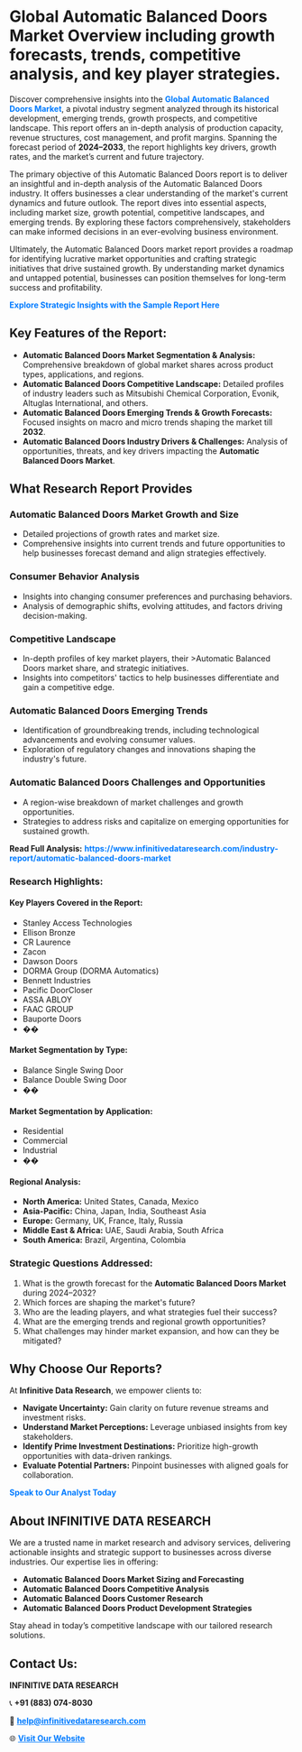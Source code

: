 <h1>Global Automatic Balanced Doors Market Overview including growth forecasts, trends, competitive analysis, and key player strategies.</h1>
<p>
Discover comprehensive insights into the 
<a href="https://www.infinitivedataresearch.com/industry-report/automatic-balanced-doors-market" rel="dofollow" style="color: #007BFF; text-decoration: none;"><strong>Global Automatic Balanced Doors Market</strong></a>, a pivotal industry segment analyzed through its historical development, emerging trends, growth prospects, and competitive landscape. This report offers an in-depth analysis of production capacity, revenue structures, cost management, and profit margins. Spanning the forecast period of <strong>2024–2033</strong>, the report highlights key drivers, growth rates, and the market’s current and future trajectory.
</p>
<p>
The primary objective of this Automatic Balanced Doors report is to deliver an insightful and in-depth analysis of the Automatic Balanced Doors industry. It offers businesses a clear understanding of the market's current dynamics and future outlook. The report dives into essential aspects, including market size, growth potential, competitive landscapes, and emerging trends. By exploring these factors comprehensively, stakeholders can make informed decisions in an ever-evolving business environment.
</p>
<p>
Ultimately, the Automatic Balanced Doors market report provides a roadmap for identifying lucrative market opportunities and crafting strategic initiatives that drive sustained growth. By understanding market dynamics and untapped potential, businesses can position themselves for long-term success and profitability.
</p>
<p>
<a href="https://www.infinitivedataresearch.com/request-sample/reportId=108679" style="color: #007BFF; text-decoration: none;"><strong>Explore Strategic Insights with the Sample Report Here</strong></a>
</p>

<h2>Key Features of the Report:</h2>
<ul>
<li><strong>Automatic Balanced Doors Market Segmentation & Analysis:</strong> Comprehensive breakdown of global market shares across product types, applications, and regions.</li>
<li><strong>Automatic Balanced Doors Competitive Landscape:</strong> Detailed profiles of industry leaders such as Mitsubishi Chemical Corporation, Evonik, Altuglas International, and others.</li>
<li><strong>Automatic Balanced Doors Emerging Trends & Growth Forecasts:</strong> Focused insights on macro and micro trends shaping the market till <strong>2032</strong>.</li>
<li><strong>Automatic Balanced Doors Industry Drivers & Challenges:</strong> Analysis of opportunities, threats, and key drivers impacting the <strong>Automatic Balanced Doors Market</strong>.</li>
</ul>

<h2>What Research Report Provides</h2>
<h3>Automatic Balanced Doors Market Growth and Size</h3>
<ul>
<li>Detailed projections of growth rates and market size.</li>
<li>Comprehensive insights into current trends and future opportunities to help businesses forecast demand and align strategies effectively.</li>
</ul>

<h3>Consumer Behavior Analysis</h3>
<ul>
<li>Insights into changing consumer preferences and purchasing behaviors.</li>
<li>Analysis of demographic shifts, evolving attitudes, and factors driving decision-making.</li>
</ul>

<h3>Competitive Landscape</h3>
<ul>
<li>In-depth profiles of key market players, their >Automatic Balanced Doors market share, and strategic initiatives.</li>
<li>Insights into competitors' tactics to help businesses differentiate and gain a competitive edge.</li>
</ul>

<h3>Automatic Balanced Doors Emerging Trends</h3>
<ul>
<li>Identification of groundbreaking trends, including technological advancements and evolving consumer values.</li>
<li>Exploration of regulatory changes and innovations shaping the industry's future.</li>
</ul>

<h3>Automatic Balanced Doors Challenges and Opportunities</h3>
<ul>
<li>A region-wise breakdown of market challenges and growth opportunities.</li>
<li>Strategies to address risks and capitalize on emerging opportunities for sustained growth.</li>
</ul>
<p><strong>Read Full Analysis:</strong> <a href="https://www.infinitivedataresearch.com/industry-report/automatic-balanced-doors-market" rel="dofollow" style="color: #007BFF; text-decoration: none;"><strong>https://www.infinitivedataresearch.com/industry-report/automatic-balanced-doors-market</strong></a></p>
<h3>Research Highlights:</h3>
<h4>Key Players Covered in the Report:</h4>
<ul><li>Stanley Access Technologies</li><li>Ellison Bronze</li><li>CR Laurence</li><li>Zacon</li><li>Dawson Doors</li><li>DORMA Group (DORMA Automatics)</li><li>Bennett Industries</li><li>Pacific DoorCloser</li><li>ASSA ABLOY</li><li>FAAC GROUP</li><li>Bauporte Doors</li><li>��</li></ul>
<h4>Market Segmentation by Type:</h4>
<ul><li>Balance Single Swing Door</li><li>Balance Double Swing Door</li><li>��</li></ul>
<h4>Market Segmentation by Application:</h4>
<ul><li>Residential</li><li>Commercial</li><li>Industrial</li><li>��</li></ul>

<h4>Regional Analysis:</h4>
<ul>
<li><strong>North America:</strong> United States, Canada, Mexico</li>
<li><strong>Asia-Pacific:</strong> China, Japan, India, Southeast Asia</li>
<li><strong>Europe:</strong> Germany, UK, France, Italy, Russia</li>
<li><strong>Middle East & Africa:</strong> UAE, Saudi Arabia, South Africa</li>
<li><strong>South America:</strong> Brazil, Argentina, Colombia</li>
</ul>

<h3>Strategic Questions Addressed:</h3>
<ol>
<li>What is the growth forecast for the <strong>Automatic Balanced Doors Market</strong> during 2024–2032?</li>
<li>Which forces are shaping the market's future?</li>
<li>Who are the leading players, and what strategies fuel their success?</li>
<li>What are the emerging trends and regional growth opportunities?</li>
<li>What challenges may hinder market expansion, and how can they be mitigated?</li>
</ol>

<h2>Why Choose Our Reports?</h2>
<p>At <strong>Infinitive Data Research</strong>, we empower clients to:</p>
<ul>
<li><strong>Navigate Uncertainty:</strong> Gain clarity on future revenue streams and investment risks.</li>
<li><strong>Understand Market Perceptions:</strong> Leverage unbiased insights from key stakeholders.</li>
<li><strong>Identify Prime Investment Destinations:</strong> Prioritize high-growth opportunities with data-driven rankings.</li>
<li><strong>Evaluate Potential Partners:</strong> Pinpoint businesses with aligned goals for collaboration.</li>
</ul>
<p><a href="https://www.infinitivedataresearch.com/industry-report/automatic-balanced-doors-market" rel="dofollow" style="color: #007BFF; text-decoration: none;"><strong>Speak to Our Analyst Today</strong></a></p>

<h2>About INFINITIVE DATA RESEARCH</h2>
<p>We are a trusted name in market research and advisory services, delivering actionable insights and strategic support to businesses across diverse industries. Our expertise lies in offering:</p>
<ul>
<li><strong>Automatic Balanced Doors Market Sizing and Forecasting</strong></li>
<li><strong>Automatic Balanced Doors Competitive Analysis</strong></li>
<li><strong>Automatic Balanced Doors Customer Research</strong></li>
<li><strong>Automatic Balanced Doors Product Development Strategies</strong></li>
</ul>
<p>Stay ahead in today’s competitive landscape with our tailored research solutions.</p>

<h2>Contact Us:</h2>
<p><strong>INFINITIVE DATA RESEARCH</strong></p>
<p>📞 <strong>+91 (883) 074-8030</strong></p>
<p>📧 <strong><a href="mailto:help@infinitivedataresearch.com" style="color: #007BFF;">help@infinitivedataresearch.com</a></strong></p>
<p>🌐 <strong><a href="https://www.infinitivedataresearch.com" rel="dofollow" style="color: #007BFF;">Visit Our Website</a></strong></p>